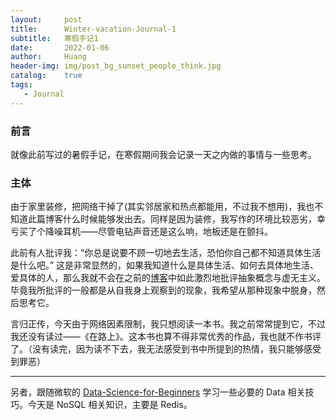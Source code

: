 ```yaml
---
layout:     post
title:      Winter-vacation-Journal-1
subtitle:   寒假手记1
date:       2022-01-06
author:     Huang
header-img: img/post_bg_sunset_people_think.jpg
catalog:    true
tags:
   - Journal
---
```


### 前言

就像此前写过的暑假手记，在寒假期间我会记录一天之内做的事情与一些思考。

### 主体

由于家里装修，把网络干掉了(其实邻居家和热点都能用，不过我不想用)，我也不知道此篇博客什么时候能够发出去。同样是因为装修，我写作的环境比较恶劣，幸亏买了个降噪耳机——尽管电钻声音还是这么响，地板还是在颤抖。

此前有人批评我：“你总是说要不顾一切地去生活，恐怕你自己都不知道具体生活是什么吧。” 这是非常显然的，如果我知道什么是具体生活、如何去具体地生活、爱具体的人，那么我就不会在之前的[博客](https://huang-feiyu.github.io/2021/12/04/Essay-37)中如此激烈地批评抽象概念与虚无主义。毕竟我所批评的一般都是从自我身上观察到的现象，我希望从那种现象中脱身，然后思考它。

言归正传，今天由于网络因素限制，我只想阅读一本书。我之前常常提到它，不过我还没有读过——《在路上》。这本书也算不得非常优秀的作品，我也就不作书评了。（没有读完，因为读不下去，我无法感受到书中所提到的热情，我只能够感受到罪恶）

---

另者，跟随微软的 [Data-Science-for-Beginners](https://github.com/microsoft/Data-Science-For-Beginners) 学习一些必要的 Data 相关技巧。今天是 NoSQL 相关知识，主要是 Redis。

